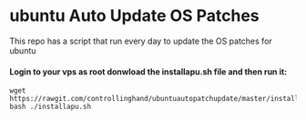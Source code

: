 # ubuntu Auto Update OS Patches
This repo has a script that run every day to update the OS patches for ubuntu

#### Login to your vps as root donwload the installapu.sh file and then run it:
```
wget https://rawgit.com/controllinghand/ubuntuautopatchupdate/master/installapu.sh
bash ./installapu.sh
```
